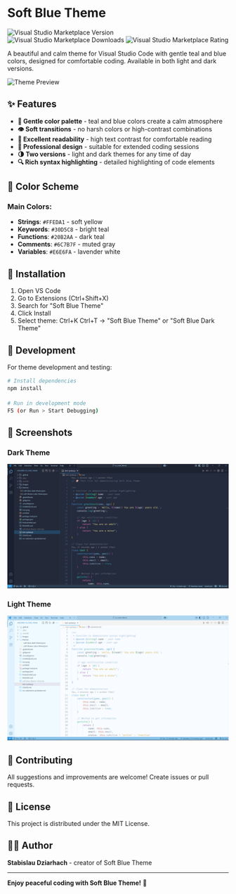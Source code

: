 # Soft Blue Theme

![Visual Studio Marketplace Version](https://img.shields.io/visual-studio-marketplace/v/StanislauDziarhach.soft-blue-theme)
![Visual Studio Marketplace Downloads](https://img.shields.io/visual-studio-marketplace/d/StanislauDziarhach.soft-blue-theme)
![Visual Studio Marketplace Rating](https://img.shields.io/visual-studio-marketplace/r/StanislauDziarhach.soft-blue-theme)

A beautiful and calm theme for Visual Studio Code with gentle teal and blue colors, designed for comfortable coding. Available in both light and dark versions.

![Theme Preview](https://raw.githubusercontent.com/Dergacz/soft-blue-theme/main/preview.png)

## ✨ Features

- **🎨 Gentle color palette** - teal and blue colors create a calm atmosphere
- **👁️ Soft transitions** - no harsh colors or high-contrast combinations  
- **📖 Excellent readability** - high text contrast for comfortable reading
- **💼 Professional design** - suitable for extended coding sessions
- **🌗 Two versions** - light and dark themes for any time of day
- **🔍 Rich syntax highlighting** - detailed highlighting of code elements

## 🎨 Color Scheme

### Main Colors:
- **Strings**: `#FFEDA1` - soft yellow
- **Keywords**: `#30D5C8` - bright teal
- **Functions**: `#20B2AA` - dark teal
- **Comments**: `#6C7B7F` - muted gray
- **Variables**: `#E6E6FA` - lavender white

## 🚀 Installation

1. Open VS Code
2. Go to Extensions (Ctrl+Shift+X)
3. Search for "Soft Blue Theme"
4. Click Install
5. Select theme: Ctrl+K Ctrl+T → "Soft Blue Theme" or "Soft Blue Dark Theme"

## 🔧 Development

For theme development and testing:

```bash
# Install dependencies
npm install

# Run in development mode
F5 (or Run > Start Debugging)
```

## 📸 Screenshots

### Dark Theme
![Dark Theme Screenshot](https://raw.githubusercontent.com/Dergacz/soft-blue-theme/main/images/dark-screen.png)

### Light Theme  
![Light Theme Screenshot](https://raw.githubusercontent.com/Dergacz/soft-blue-theme/main/images/light-screen.png)

## 🤝 Contributing

All suggestions and improvements are welcome! Create issues or pull requests.

## 📝 License

This project is distributed under the MIT License.

## 👨‍💻 Author

**Stabislau Dziarhach** - creator of Soft Blue Theme

---

**Enjoy peaceful coding with Soft Blue Theme!** 💙
